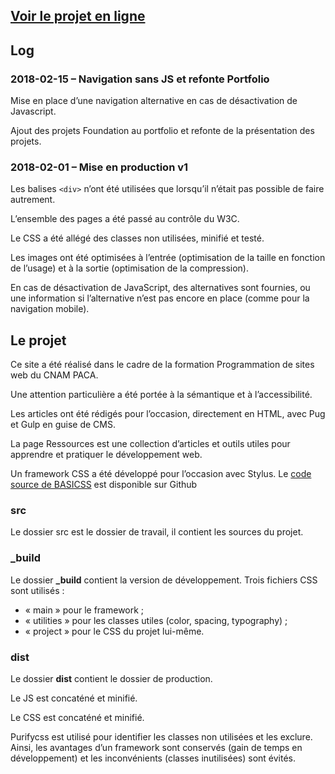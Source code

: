 ## [Voir le projet en ligne](https://sebastien-pereda.github.io/)

## Log
### 2018-02-15 – Navigation sans JS et refonte Portfolio
Mise en place d’une navigation alternative en cas de désactivation de Javascript.

Ajout des projets Foundation au portfolio et refonte de la présentation des projets.


### 2018-02-01 – Mise en production v1
Les balises ```<div>``` n’ont été utilisées que lorsqu’il n’était pas possible de faire autrement.
  
L’ensemble des pages a été passé au contrôle du W3C.

Le CSS a été allégé des classes non utilisées, minifié et testé.

Les images ont été optimisées à l’entrée (optimisation de la taille en fonction de l’usage) et à la sortie (optimisation de la compression).

En cas de désactivation de JavaScript, des alternatives sont fournies, ou une information si l’alternative n’est pas encore en place (comme pour la navigation mobile).

## Le projet
Ce site a été réalisé dans le cadre de la formation Programmation de sites web du CNAM PACA.

Une attention particulière a été portée à la sémantique et à l’accessibilité.

Les articles ont été rédigés pour l’occasion, directement en HTML, avec Pug et Gulp en guise de CMS.

La page Ressources est une collection d’articles et outils utiles pour apprendre et pratiquer le développement web.

Un framework CSS a été développé pour l’occasion avec Stylus. Le [code source de BASICSS](https://github.com/basicss/basicss) est disponible sur Github

### src
Le dossier src est le dossier de travail, il contient les sources du projet.

### _build
Le dossier **_build** contient la version de développement. Trois fichiers CSS sont utilisés :
* « main » pour le framework ;
* « utilities » pour les classes utiles (color, spacing, typography) ;
* « project » pour le CSS du projet lui-même.

### dist
Le dossier **dist** contient le dossier de production.

Le JS est concaténé et minifié.

Le CSS est concaténé et minifié. 

Purifycss est utilisé pour identifier les classes non utilisées et les exclure. Ainsi, les avantages d’un framework sont conservés (gain de temps en développement) et les inconvénients (classes inutilisées) sont évités.